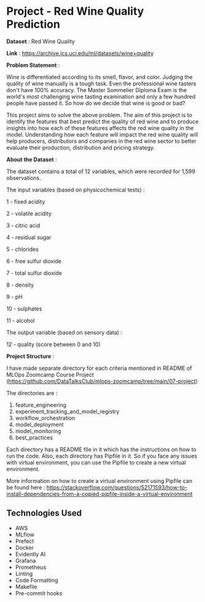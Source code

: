 # Project - Red Wine Quality Prediction

**Dataset** : Red Wine Quality

**Link** : https://archive.ics.uci.edu/ml/datasets/wine+quality

**Problem Statement** :

Wine is differentiated according to its smell, flavor, and color. Judging the quality of wine manually is a tough task. Even the professional wine tasters don't have 100% accuracy. The Master Sommelier Diploma Exam is the world's most challenging wine tasting examination and only a few hundred people have passed it. So how do we decide that wine is good or bad? 

This project aims to solve the above problem. The aim of this project is to identify the features that best predict the quality of red wine and to produce insights into how each of these features affects the red wine quality in the model. Understanding how each feature will impact the red wine quality will help producers, distributors and companies in the red wine sector to better evaluate their production, distribution and pricing strategy.

**About the Dataset** :

The dataset contains a total of 12 variables, which were recorded for 1,599 observations.

The input variables (based on physicochemical tests) : 

1 - fixed acidity

2 - volatile acidity

3 - citric acid

4 - residual sugar

5 - chlorides

6 - free sulfur dioxide

7 - total sulfur dioxide

8 - density

9 - pH

10 - sulphates

11 - alcohol

The output variable (based on sensory data) :

12 - quality (score between 0 and 10)


**Project Structure** :

I have made separate directory for each criteria mentioned in README of MLOps Zoomcamp Course Project (https://github.com/DataTalksClub/mlops-zoomcamp/tree/main/07-project)

The directories are : 

1. feature_engineering   
2. experiment_tracking_and_model_registry
3. workflow_orchestration
4. model_deployment
5. model_monitoring
6. best_practices

Each directory has a README file in it which has the instructions on how to run the code. Also, each directory has Pipfile in it. So if you face any issues with virtual environment, you can use the Pipfile to create a new virtual environment.

More information on how to create a virtual environment using Pipfile can be found here : 
https://stackoverflow.com/questions/52171593/how-to-install-dependencies-from-a-copied-pipfile-inside-a-virtual-environment


## Technologies Used 

* AWS
* MLflow
* Prefect
* Docker
* Evidently AI
* Grafana
* Prometheus
* Linting
* Code Formatting
* Makefile
* Pre-commit hooks